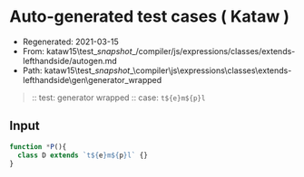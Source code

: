# Auto-generated test cases ( Kataw )
- Regenerated: 2021-03-15
- From: kataw15\test\__snapshot__/compiler/js/expressions/classes/extends-lefthandside/autogen.md
- Path: kataw15\test\__snapshot__\compiler\js\expressions\classes\extends-lefthandside\gen\generator_wrapped
> :: test: generator wrapped
> :: case: `t${e}m${p}l`
## Input

`````js
function *P(){
  class D extends `t${e}m${p}l` {}
}
`````
